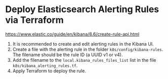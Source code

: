 # Deploy Elasticsearch Alerting Rules via Terraform

https://www.elastic.co/guide/en/kibana/8.6/create-rule-api.html

1. It is recommended to create and edit alerting rules in the Kibana UI.
2. Create a file with the alerting rule in the folder `k8s/config/kibana-rules`. The filename should be the rule ID (a UUID v1 or v4).
3. Add the filename to the `local.kibana_rules_files_list` list in the file `k8s/kibana_alerting_rules.tf`.
4. Apply Terraform to deploy the rule.

